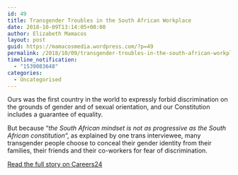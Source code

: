 ```yaml
---
id: 49
title: Transgender Troubles in the South African Workplace
date: 2018-10-09T13:14:05+00:00
author: Elizabeth Mamacos
layout: post
guid: https://mamacosmedia.wordpress.com/?p=49
permalink: /2018/10/09/transgender-troubles-in-the-south-african-workplace/
timeline_notification:
  - "1539083648"
categories:
  - Uncategorised
---
```

Ours was the first country in the world to expressly forbid discrimination on the grounds of gender and of sexual orientation, and our Constitution includes a guarantee of equality.

But because &#8220;_the South African mindset is not as progressive as the South African constitution_&#8220;, as explained by one trans interviewee, many transgender people choose to conceal their gender identity from their families, their friends and their co-workers for fear of discrimination.

<a href="https://careeradvice.careers24.com/career-advice/management-advice/transgender-trans-south-africa-workplace-advice-20160318" target="_blank" rel="noopener">Read the full story on Careers24</a>

&nbsp;